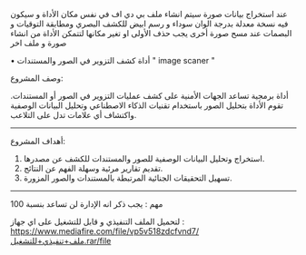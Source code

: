 عند استخراج بيانات صورة سيتم انشاء ملف بي دي اف  في نفس مكان الأداة و سيكون فيه
نسخة معدلة بدرجة الوان سوداء و رسم ابيض للكشف البصري ومطابقة التوقيات و البصمات 
عند مسح صورة أخرى يجب حذف الأولى او تغير مكانها لتتمكن الأداة من انشاء صورة و ملف اخر 

• أداة كشف التزوير في الصور والمستندات " image scaner "


وصف المشروع:

أداة برمجية تساعد الجهات الأمنية على كشف عمليات التزوير في الصور أو المستندات.
تقوم الأداة بتحليل الصور باستخدام تقنيات الذكاء الاصطناعي وتحليل البيانات الوصفية
واكتشاف أي علامات تدل على التلاعب.

-----------------------------------------------------------
أهداف المشروع:
1.	استخراج وتحليل البيانات الوصفية للصور والمستندات للكشف عن مصدرها.
2.	تقديم تقارير مرئية وسهلة الفهم عن النتائج.
3.	تسهيل التحقيقات الجنائية المرتبطة بالمستندات والصور المزورة.
-----------------------------------------------------------




مهم :  يجب ذكر انه الإدارة لن تساعد بنسبة 100


لتحميل الملف التنفيذي و قابل للتشغيل على اي جهاز : https://www.mediafire.com/file/vp5v518zdcfvnd7/ملف+تنفيذي+للتشغيل.rar/file
